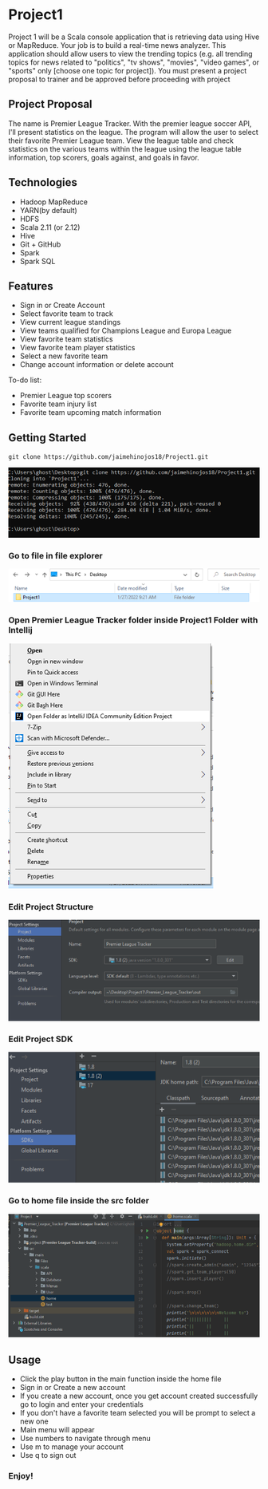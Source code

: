 # Project1
Project 1 will be a Scala console application that is retrieving data using Hive or MapReduce. Your job is to build a real-time news analyzer. This application should allow users to view the trending topics (e.g. all trending topics for news related to "politics", "tv shows", "movies", "video games", or "sports" only [choose one topic for project]).
You must present a project proposal to trainer and be approved before proceeding with project
## Project Proposal
The name is Premier League Tracker. With the premier league soccer API, I'll present statistics on the league. The program will allow the user to select their favorite Premier League team. View the league table and check statistics on the various teams within the league using the league table information, top scorers, goals against, and goals in favor. 
## Technologies
- Hadoop MapReduce
- YARN(by default) 
- HDFS
- Scala 2.11 (or 2.12)
- Hive
- Git + GitHub
- Spark
- Spark SQL
## Features
- Sign in or Create Account
- Select favorite team to track
- View current league standings
- View teams qualified for Champions League and Europa League
- View favorite team statistics
- View favorite team player statistics
- Select a new favorite team
- Change account information or delete account 

To-do list:
- Premier League top scorers 
- Favorite team injury list
- Favorite team upcoming match information

## Getting Started
```
git clone https://github.com/jaimehinojos18/Project1.git
```
![Alt text](./images/git_clone.png?raw=true "Title")
### Go to file in file explorer
![Alt text](./images/got_to_file.png?raw=true "Title")

### Open Premier League Tracker folder inside Project1 Folder with Intellij 
![Alt text](./images/open_with_intellij.png?raw=true "Title")
### Edit Project Structure
![Alt text](./images/projectstructure.png?raw=true "Title")
### Edit Project SDK
![Alt text](./images/sdk.png?raw=true "Title")
### Go to home file inside the src folder
![Alt text](./images/play.png?raw=true "Title")
## Usage
- Click the play button in the main function inside the home file
- Sign in or Create a new account
- If you create a new account, once you get account created successfully go to login and enter your credentials
- If you don't have a favorite team selected you will be prompt to select a new one
- Main menu will appear
- Use numbers to navigate through menu 
- Use m to manage your account
- Use q to sign out
### Enjoy!

